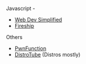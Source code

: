 
Javascript -
  - [Web Dev Simplified](https://www.youtube.com/c/WebDevSimplified)
  - [Fireship](https://www.youtube.com/c/Fireship)

Others

  - [PwnFunction](https://www.youtube.com/channel/UCW6MNdOsqv2E9AjQkv9we7A)
  - [DistroTube](https://www.youtube.com/c/DistroTube) (Distros mostly)
